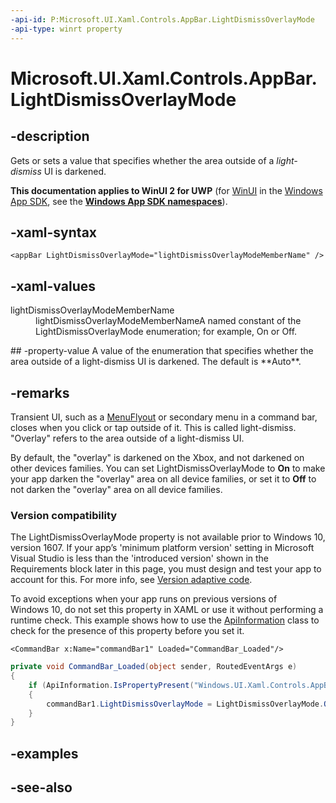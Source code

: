 ```yaml
---
-api-id: P:Microsoft.UI.Xaml.Controls.AppBar.LightDismissOverlayMode
-api-type: winrt property
---
```


<!-- Property syntax
public Windows.UI.Xaml.Controls.LightDismissOverlayMode LightDismissOverlayMode { get;  set; }
-->

# Microsoft.UI.Xaml.Controls.AppBar.LightDismissOverlayMode

## -description
Gets or sets a value that specifies whether the area outside of a *light-dismiss* UI is darkened.

**This documentation applies to WinUI 2 for UWP** (for [WinUI](/windows/apps/winui/winui3/) in the [Windows App SDK](/windows/apps/windows-app-sdk/), see the **[Windows App SDK namespaces](/windows/windows-app-sdk/api/winrt/)**).

## -xaml-syntax
```xaml
<appBar LightDismissOverlayMode="lightDismissOverlayModeMemberName" />
```


## -xaml-values
<dl><dt>lightDismissOverlayModeMemberName</dt><dd>lightDismissOverlayModeMemberNameA named constant of the LightDismissOverlayMode enumeration; for example, On or Off.</dd>
</dl>
## -property-value
A value of the enumeration that specifies whether the area outside of a light-dismiss UI is darkened. The default is **Auto**.

## -remarks
Transient UI, such as a [MenuFlyout](menuflyout.md) or secondary menu in a command bar, closes when you click or tap outside of it. This is called light-dismiss. "Overlay" refers to the area outside of a light-dismiss UI.

By default, the "overlay" is darkened on the Xbox, and not darkened on other devices families. You can set LightDismissOverlayMode to **On** to make your app darken the "overlay" area on all device families, or set it to **Off** to not darken the "overlay" area on all device families.

### Version compatibility

The LightDismissOverlayMode property is not available prior to Windows 10, version 1607. If your app’s 'minimum platform version' setting in Microsoft Visual Studio is less than the 'introduced version' shown in the Requirements block later in this page, you must design and test your app to account for this. For more info, see [Version adaptive code](/windows/uwp/debug-test-perf/version-adaptive-code).

To avoid exceptions when your app runs on previous versions of Windows 10, do not set this property in XAML or use it without performing a runtime check. This example shows how to use the [ApiInformation](/uwp/api/windows.foundation.metadata.apiinformation) class to check for the presence of this property before you set it.

```xaml
<CommandBar x:Name="commandBar1" Loaded="CommandBar_Loaded"/>
```

```csharp
private void CommandBar_Loaded(object sender, RoutedEventArgs e)
{
    if (ApiInformation.IsPropertyPresent("Windows.UI.Xaml.Controls.AppBar", "LightDismissOverlayMode"))
    {
        commandBar1.LightDismissOverlayMode = LightDismissOverlayMode.On;
    }
}

```



## -examples

## -see-also
